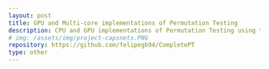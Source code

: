 ```yaml
---
layout: post
title: GPU and Multi-core implementations of Permutation Testing
description: CPU and GPU implementations of Permutation Testing using the Armadillo and Arrayfire libraries.
# img: /assets/img/project-capsnets.PNG
repository: https://github.com/felipegb94/CompletePT
type: other
---
```

